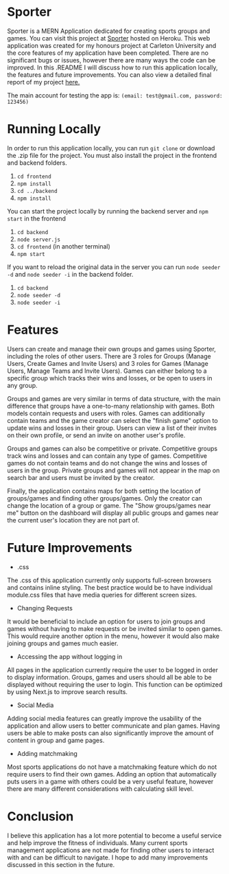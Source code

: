 # Sporter

Sporter is a MERN Application dedicated for creating sports groups and games. You can visit this project at [Sporter](https://sporter-project.herokuapp.com/) hosted on Heroku. This web application was created for my honours project at Carleton University and the core features of my application have been completed. There are no significant bugs or issues, however there are many ways the code can be improved. In this .README I will discuss how to run this application locally, the features and future improvements. You can also view a detailed final report of my project [here.](https://docs.google.com/document/d/1X9Bop_EQQWt0C6O9YUFMF3ybR9IjYfobb2eLX4mhIt4/edit?usp=sharing) 

The main account for testing the app is: `(email: test@gmail.com, password: 123456)`

# Running Locally

In order to run this application locally, you can run `git clone` or download the .zip file for the project. You must also install the project in the frontend and backend folders.

1. `cd frontend`
2. `npm install`
3. `cd ../backend`
4. `npm install`

You can start the project locally by running the backend server and `npm start` in the frontend

1. `cd backend`
2. `node server.js`
3. `cd frontend` (in another terminal)
4. `npm start`

If you want to reload the original data in the server you can run `node seeder -d` and `node seeder -i` in the backend folder.

1. `cd backend`
2. `node seeder -d`
3. `node seeder -i`

# Features

Users can create and manage their own groups and games using Sporter, including the roles of other users. There are 3 roles for Groups (Manage Users, Create Games and Invite Users) and 3 roles for Games (Manage Users, Manage Teams and Invite Users). Games can either belong to a specific group which tracks their wins and losses, or be open to users in any group.

Groups and games are very similar in terms of data structure, with the main difference that groups have a one-to-many relationship with games. Both models contain requests and users with roles. Games can additionally contain teams and the game creator can select the "finish game" option to update wins and losses in their group. Users can view a list of their invites on their own profile, or send an invite on another user's profile.

Groups and games can also be competitive or private. Competitive groups track wins and losses and can contain any type of games. Competitive games do not contain teams and do not change the wins and losses of users in the group. Private groups and games will not appear in the map on search bar and users must be invited by the creator.

Finally, the application contains maps for both setting the location of groups/games and finding other groups/games. Only the creator can change the location of a group or game. The "Show groups/games near me" button on the dashboard will display all public groups and games near the current user's location they are not part of.

# Future Improvements

* .css
 
 The .css of this application currently only supports full-screen browsers and contains inline styling. The best practice would be to have individual module.css files that have media queries for different screen sizes.
 
* Changing Requests

 It would be beneficial to include an option for users to join groups and games without having to make requests or be invited similar to open games. This would require another option in the menu, however it would also make joining groups and games much easier. 
 
 * Accessing the app without logging in

 All pages in the application currently require the user to be logged in order to display information. Groups, games and users should all be able to be displayed without requiring the user to login. This function can be optimized by using Next.js to improve search results. 
 
  * Social Media
 
 Adding social media features can greatly improve the usability of the application and allow users to better communicate and plan games. Having users be able to make posts can also significantly improve the amount of content in group and game pages. 
 
  * Adding matchmaking

 Most sports applications do not have a matchmaking feature which do not require users to find their own games. Adding an option that automatically puts users in a game with others could be a very useful feature, however there are many different considerations with calculating skill level.  

# Conclusion

I believe this application has a lot more potential to become a useful service and help improve the fitness of individuals. Many current sports management applications are not made for finding other users to interact with and can be difficult to navigate. I hope to add many improvements discussed in this section in the future.
